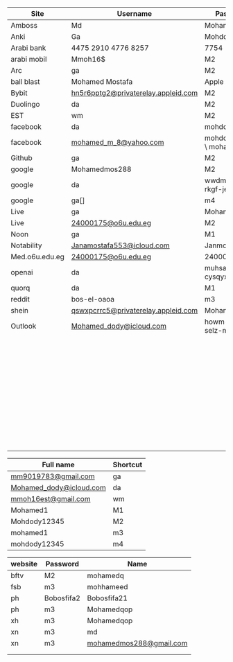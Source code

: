 
| Site           | Username                            | Password                   |
| -------------- | ----------------------------------- | -------------------------- |
| Amboss         | Md                                  | Mohamed1                   |
| Anki           | Ga                                  | Mohdody12345               |
| Arabi bank     | 4475 2910 4776 8257                 | 7754                       |
| arabi mobil    | Mmoh16$                             | M2                         |
| Arc            | ga                                  | M2                         |
| ball blast     | Mohamed Mostafa                     | Apple 5ra                  |
| Bybit          | hn5r6pptg2@privaterelay.appleid.com | M2                         |
| Duolingo       | da                                  | M2                         |
| EST            | wm                                  | M2                         |
| facebook       | da                                  | mohdody1966                |
| facebook       | mohamed_m_8@yahoo.com               | mohdody1966<br>\ mohamed 1 |
| Github         | ga                                  | M2                         |
| google         | Mohamedmos288                       | M2                         |
| google         | da                                  | wwdm-aeef-rkgf-jeql        |
| google         | ga[]                                | m4                         |
| Live           | ga                                  | MohamedDody1               |
| Live           | 24000175@o6u.edu.eg                 | M2                         |
| Noon           | ga                                  | M1                         |
| Notability     | Janamostafa553@icloud.com           | Janmos.25                  |
| Med.o6u.edu.eg | 24000175@o6u.edu.eg                 | 24000175                   |
| openai         | da                                  | muhsa9-cysqyx-jyjfyR       |
| quorq          | da                                  | M1                         |
| reddit         | bos-el-oaoa                         | m3                         |
| shein          | qswxpcrrc5@privaterelay.appleid.com | Mohamed1                   |
| Outlook        | Mohamed_dody@icloud.com             | howm-hkls-selz-mqcj        |
|                |                                     |                            |
|                |                                     |                            |
|                |                                     |                            |
|                |                                     |                            |
|                |                                     |                            |
|                |                                     |                            |
|                |                                     |                            |
|                |                                     |                            |
|                |                                     |                            |
|                |                                     |                            |
|                |                                     |                            |
|                |                                     |                            |
|                |                                     |                            |
|                |                                     |                            |
|                |                                     |                            |
|                |                                     |                            |
|                |                                     |                            |
|                |                                     |                            |
|                |                                     |                            |
|                |                                     |                            |
|                |                                     |                            |
|                |                                     |                            |
|                |                                     |                            |
|                |                                     |                            |
|                |                                     |                            |
|                |                                     |                            |
|                |                                     |                            |
|                |                                     |                            |
|                |                                     |                            |
|                |                                     |                            |
|                |                                     |                            |
|                |                                     |                            |
|                |                                     |                            |
|                |                                     |                            |
|                |                                     |                            |
|                |                                     |                            |
|                |                                     |                            |
|                |                                     |                            |
|                |                                     |                            |
|                |                                     |                            |
|                |                                     |                            |
|                |                                     |                            |
|                |                                     |                            |
|                |                                     |                            |

| Full name               | Shortcut |
| ----------------------- | -------- |
| mm9019783@gmail.com     | ga       |
| Mohamed_dody@icloud.com | da       |
| mmoh16est@gmail.com     | wm       |
| Mohamed1                | M1       |
| Mohdody12345            | M2       |
| mohamed1                | m3       |
| mohdody12345            | m4       |

| website | Password   | Name                    |
| ------- | ---------- | ----------------------- |
| bftv    | M2         | mohamedq                |
| fsb     | m3         | mohhameed               |
| ph      | Bobosfifa2 | Bobosfifa21             |
| ph      | m3         | Mohamedqop              |
| xh      | m3         | Mohamedqop              |
| xn      | m3         | md                      |
| xn      | m3         | mohamedmos288@gmail.com |
|         |            |                         |
|         |            |                         |
